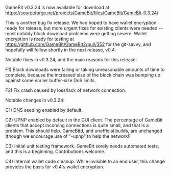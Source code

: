 GameBit v0.3.24 is now available for download at
https://sourceforge.net/projects/GameBit/files/GameBit/GameBit-0.3.24/

This is another bug fix release.  We had hoped to have wallet encryption ready for release, but more urgent fixes for existing clients were needed -- most notably block download problems were getting severe.  Wallet encryption is ready for testing at https://github.com/GameBit/GameBit2/pull/352 for the git-savvy, and hopefully will follow shortly in the next release, v0.4.

Notable fixes in v0.3.24, and the main reasons for this release:

F1) Block downloads were failing or taking unreasonable amounts of time to complete, because the increased size of the block chain was bumping up against some earlier buffer-size DoS limits.

F2) Fix crash caused by loss/lack of network connection.

Notable changes in v0.3.24:

C1) DNS seeding enabled by default.

C2) UPNP enabled by default in the GUI client.  The percentage of GameBit clients that accept incoming connections is quite small, and that is a problem.  This should help.  GameBitd, and unofficial builds, are unchanged (though we encourage use of "-upnp" to help the network!)

C3) Initial unit testing framework.  GameBit sorely needs automated tests, and this is a beginning.  Contributions welcome.

C4) Internal wallet code cleanup.  While invisible to an end user, this change provides the basis for v0.4's wallet encryption.

